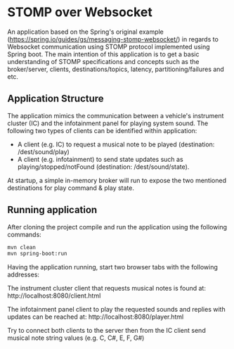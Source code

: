 # STOMP over Websocket
An application based on the Spring's original example (https://spring.io/guides/gs/messaging-stomp-websocket/) in regards to Websocket communication using STOMP protocol implemented using Spring boot. The main intention of this application is to get a basic understanding of STOMP specifications and concepts such as the broker/server, clients, destinations/topics, latency, partitioning/failures and etc.

## Application Structure
The application mimics the communication between a vehicle's instrument cluster (IC) and the infotainment panel for playing system sound. The following two types of clients can be identified within application:

- A client (e.g. IC) to request a musical note to be played (destination: /dest/sound/play)
- A client (e.g. infotainment) to send state updates such as playing/stopped/notFound (destination: /dest/sound/state).

At startup, a simple in-memory broker will run to expose the two mentioned destinations for play command & play state.

## Running application
After cloning the project compile and run the application using the following commands:

``` bash
mvn clean
mvn spring-boot:run
```

Having the application running, start two browser tabs with the following addresses:

The instrument cluster client that requests musical notes is found at:
http://localhost:8080/client.html

The infotainment panel client to play the requested sounds and replies with updates can be reached at:
http://localhost:8080/player.html

Try to connect both clients to the server then from the IC client send musical note string values (e.g. C, C#, E, F, G#)
